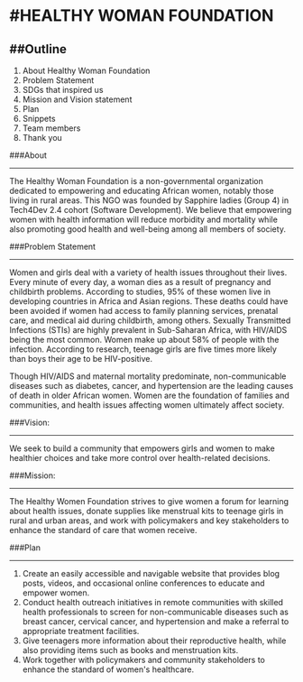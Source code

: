 #HEALTHY WOMAN FOUNDATION
============================

##Outline
--------------
1. About Healthy Woman Foundation
2. Problem Statement
3. SDGs that inspired us
4. Mission and Vision statement
5. Plan
6. Snippets
7. Team members
8. Thank you

###About
***************
The Healthy Woman Foundation is a non-governmental organization dedicated to empowering and educating African women, notably those living in rural areas.
This NGO was founded by Sapphire ladies (Group 4) in Tech4Dev 2.4 cohort (Software Development). We believe that empowering women with health information will reduce morbidity and mortality while also promoting good health and well-being among all members of society.

###Problem Statement
***************
Women and girls deal with a variety of health issues throughout their lives. Every minute of every day, a woman dies as a result of pregnancy and childbirth problems. According to studies, 95% of these women live in developing countries in Africa and Asian regions. These deaths could have been avoided if women had access to family planning services, prenatal care, and medical aid during childbirth, among others.
Sexually Transmitted Infections (STIs) are highly prevalent in Sub-Saharan Africa, with HIV/AIDS being the most common. Women make up about 58% of people with the infection. According to research, teenage girls are five times more likely than boys their age to be HIV-positive.

Though HIV/AIDS and maternal mortality predominate, non-communicable diseases such as diabetes, cancer, and hypertension are the leading causes of death in older African women. 
Women are the foundation of families and communities, and health issues affecting women ultimately affect society.

###Vision:
***************
We seek to build a community that empowers girls and women to make healthier choices and take more control over health-related decisions.

###Mission:
***************
The Healthy Women Foundation strives to give women a forum for learning about health issues, donate supplies like menstrual kits to teenage girls in rural and urban areas, and work with policymakers and key stakeholders to enhance the standard of care that women receive.

###Plan
***************
1. Create an easily accessible and navigable website that provides blog posts, videos, and occasional online conferences to educate and empower women.
2. Conduct health outreach initiatives in remote communities with skilled health professionals to screen for non-communicable diseases such as breast cancer, cervical cancer, and hypertension and make a referral to appropriate treatment facilities.
3. Give teenagers more information about their reproductive health, while also providing items such as books and menstruation kits.
4. Work together with policymakers and community stakeholders to enhance the standard of women's healthcare.

